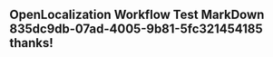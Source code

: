 <properties
ms.topic="hero-topic1"
ms.test1="hero-topic"
ms.test2="test"/>

## OpenLocalization Workflow Test MarkDown 835dc9db-07ad-4005-9b81-5fc321454185 thanks!
